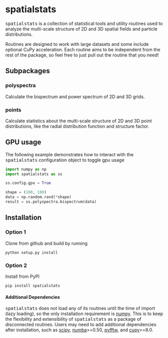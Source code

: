 # spatialstats #
<tt>spatialstats</tt> is a collection of statistical tools and utility routines used to analyze the multi-scale structure of 2D and 3D spatial fields and particle distributions.

Routines are designed to work with large datasets and some include optional CuPy acceleration. Each routine aims to be independent from the rest of the package, so feel free to just pull out the routine that you need!

## Subpackages ##

### polyspectra ###
Calculate the bispectrum and power spectrum of 2D and 3D grids.

### points ###
Calculate statistics about the multi-scale structure of 2D and 3D point distributions, like the radial distribution function and structure factor.

## GPU usage ##

The following example demonstrates how to interact with the <tt>spatialstats</tt> configuration object to toggle gpu usage

```python
import numpy as np
import spatialstats as ss

ss.config.gpu = True

shape = (100, 100)
data = np.random.rand(*shape)
result = ss.polyspectra.bispectrum(data)
```

## Installation ##

### Option 1 ###

Clone from github and build by running

```shell
python setup.py install
```

### Option 2 ###

Install from PyPI

```shell
pip install spatialstats
```

#### Additional Dependencies ####

<tt>spatialstats</tt> does not load any of its routines until the time of import (lazy loading), so the only installation requirement is [numpy](https://github.com/numpy/numpy). This is to keep the flexibility and extensibility of <tt>spatialstats</tt> as a package of disconnected routines. Users may need to add additional dependencies after installation, such as [scipy](https://github.com/scipy/scipy), [numba](https://github.com/numba/numba)>=0.50, [pyfftw](https://github.com/pyFFTW/pyFFTW), and [cupy](https://github.com/cupy/cupy)>=8.0.
